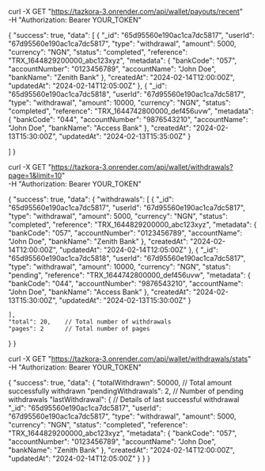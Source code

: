 curl -X GET "https://tazkora-3.onrender.com/api/wallet/payouts/recent" \
-H "Authorization: Bearer YOUR_TOKEN"



{
  "success": true,
  "data": [
    {
      "_id": "65d95560e190ac1ca7dc5817",
      "userId": "67d95560e190ac1ca7dc5817",
      "type": "withdrawal",
      "amount": 5000,
      "currency": "NGN",
      "status": "completed",
      "reference": "TRX_1644829200000_abc123xyz",
      "metadata": {
        "bankCode": "057",
        "accountNumber": "0123456789",
        "accountName": "John Doe",
        "bankName": "Zenith Bank"
      },
      "createdAt": "2024-02-14T12:00:00Z",
      "updatedAt": "2024-02-14T12:05:00Z"
    },
    {
      "_id": "65d95560e190ac1ca7dc5818",
      "userId": "67d95560e190ac1ca7dc5817",
      "type": "withdrawal",
      "amount": 10000,
      "currency": "NGN",
      "status": "completed",
      "reference": "TRX_1644742800000_def456uvw",
      "metadata": {
        "bankCode": "044",
        "accountNumber": "9876543210",
        "accountName": "John Doe",
        "bankName": "Access Bank"
      },
      "createdAt": "2024-02-13T15:30:00Z",
      "updatedAt": "2024-02-13T15:35:00Z"
    }
    
  ]
}

curl -X GET "https://tazkora-3.onrender.com/api/wallet/withdrawals?page=1&limit=10" \
-H "Authorization: Bearer YOUR_TOKEN"


{
  "success": true,
  "data": {
    "withdrawals": [
      {
        "_id": "65d95560e190ac1ca7dc5817",
        "userId": "67d95560e190ac1ca7dc5817",
        "type": "withdrawal",
        "amount": 5000,
        "currency": "NGN",
        "status": "completed",
        "reference": "TRX_1644829200000_abc123xyz",
        "metadata": {
          "bankCode": "057",
          "accountNumber": "0123456789",
          "accountName": "John Doe",
          "bankName": "Zenith Bank"
        },
        "createdAt": "2024-02-14T12:00:00Z",
        "updatedAt": "2024-02-14T12:05:00Z"
      },
      {
        "_id": "65d95560e190ac1ca7dc5818",
        "userId": "67d95560e190ac1ca7dc5817",
        "type": "withdrawal",
        "amount": 10000,
        "currency": "NGN",
        "status": "pending",
        "reference": "TRX_1644742800000_def456uvw",
        "metadata": {
          "bankCode": "044",
          "accountNumber": "9876543210",
          "accountName": "John Doe",
          "bankName": "Access Bank"
        },
        "createdAt": "2024-02-13T15:30:00Z",
        "updatedAt": "2024-02-13T15:30:00Z"
      }
      
    ],
    "total": 20,    // Total number of withdrawals
    "pages": 2      // Total number of pages
  }
}


curl -X GET "https://tazkora-3.onrender.com/api/wallet/withdrawals/stats" \
-H "Authorization: Bearer YOUR_TOKEN"





{
  "success": true,
  "data": {
    "totalWithdrawn": 50000,        // Total amount successfully withdrawn
    "pendingWithdrawals": 2,        // Number of pending withdrawals
    "lastWithdrawal": {             // Details of last successful withdrawal
      "_id": "65d95560e190ac1ca7dc5817",
      "userId": "67d95560e190ac1ca7dc5817",
      "type": "withdrawal",
      "amount": 5000,
      "currency": "NGN",
      "status": "completed",
      "reference": "TRX_1644829200000_abc123xyz",
      "metadata": {
        "bankCode": "057",
        "accountNumber": "0123456789",
        "accountName": "John Doe",
        "bankName": "Zenith Bank"
      },
      "createdAt": "2024-02-14T12:00:00Z",
      "updatedAt": "2024-02-14T12:05:00Z"
    }
  }
}